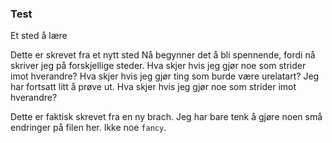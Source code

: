 ### Test

Et sted å lære

Dette er skrevet fra et nytt sted
Nå begynner det å bli spennende, fordi nå skriver jeg på forskjellige steder.
Hva skjer hvis jeg gjør noe som strider imot hverandre? Hva skjer hvis jeg gjør ting som burde være urelatart?
Jeg har fortsatt litt å prøve ut. Hva skjer hvis jeg gjør noe som strider imot hverandre?

Dette er faktisk skrevet fra en ny brach. Jeg har bare tenk å gjøre noen små endringer på filen her. Ikke noe `fancy`.
